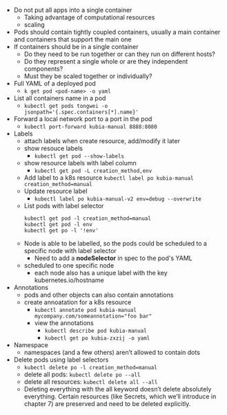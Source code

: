 * Do not put all apps into a single container
  * Taking advantage of computational resources
  * scaling
* Pods should contain tightly coupled containers, usually a main container and containers that support the main one
* If containers should be in a single container
  * Do they need to be run together or can they run on different hosts?
  * Do they represent a single whole or are they independent components?
  * Must they be scaled together or individually?
* Full YAML of a deployed pod
  * `k get pod <pod-name> -o yaml`
* List all containers name in a pod
  * `kubectl get pods tongwei -o jsonpath='{.spec.containers[*].name}'`
* Forward a local network port to a port in the pod
  * `kubectl port-forward kubia-manual 8888:8080`
* Labels
  * attach labels when create resource, add/modify it later
  * show resouce labels
    * `kubectl get pod --show-labels`
  * show resource labels with label column
    * `kubectl get pod -L creation_method,env`
  * Add label to a k8s resource
    `kubectl label po kubia-manual creation_method=manual`
  * Update resource label
    * `kubectl label po kubia-manual-v2 env=debug --overwrite`
  * List pods with label selector
    ```
    kubectl get pod -l creation_method=manual
    kubectl get pod -l env
    kubectl get po -l '!env'
    ```
  * Node is able to be labelled, so the pods could be scheduled to a specific node with label selector
    * Need to add a **nodeSelector** in spec to the pod's YAML
  * scheduled to one specific node
    * each node also has a unique label with the key kubernetes.io/hostname
* Annotations
  * pods and other objects can also contain annotations
  * create annoatation for a k8s resource
    * `kubectl annotate pod kubia-manual mycompany.com/someannotation="foo bar"`
    * view the annotations
      * `kubectl describe pod kubia-manual`
      * `kubectl get po kubia-zxzij -o yaml`
* Namespace
  * namespaces (and a few others) aren’t allowed to contain dots
* Delete pods using label selectors
  * `kubectl delete po -l creation_method=manual`
  * delete all pods: `kubectl delete po --all`
  * delete all resources: `kubectl delete all --all`
  * Deleting everything with the all keyword doesn’t delete absolutely everything. Certain resources (like Secrets, which we’ll introduce in chapter 7) are preserved and need to be deleted explicitly.
